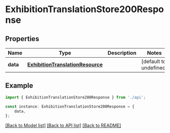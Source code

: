 # ExhibitionTranslationStore200Response


## Properties

Name | Type | Description | Notes
------------ | ------------- | ------------- | -------------
**data** | [**ExhibitionTranslationResource**](ExhibitionTranslationResource.md) |  | [default to undefined]

## Example

```typescript
import { ExhibitionTranslationStore200Response } from './api';

const instance: ExhibitionTranslationStore200Response = {
    data,
};
```

[[Back to Model list]](../README.md#documentation-for-models) [[Back to API list]](../README.md#documentation-for-api-endpoints) [[Back to README]](../README.md)
